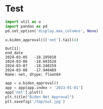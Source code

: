 # Test

```python
import util as u
import pandas as pd
pd.set_option('display.max_columns', None)
```














```python
u.biden_approval()['net'].tail(4)
```

```text
Out[1]: 
end_date
2024-03-05   -18.195010
2024-03-06   -18.693528
2024-03-07   -18.240259
2024-03-08   -17.940489
Name: net, dtype: float64
```

```python
app = u.biden_approval()
app = app[app.index > '2023-01-01']
app['net'].plot()
plt.title("Biden Net Approval")
plt.savefig('/tmp/out.jpg')
```



